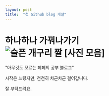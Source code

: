 ```yaml
---
layout: post
title:  "첫 Github blog 개설"
---
```


# 하나하나 가꿔나가기	![슬픈 개구리 짤 [사진 모음]](https://blog.kakaocdn.net/dn/cydsAr/btqS6XJ0i61/Tn5DukyLcwbqQofzmCpLSk/img.jpg)

"아무것도 모르는 페페의 공부 블로그"	

시작은 느렸지만, 천천히 차근차근 걸어갑니다.

잘 부탁드려요.


